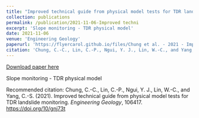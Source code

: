 ```yaml
---
title: "Improved technical guide from physical model tests for TDR landslide monitoring"
collection: publications
permalink: /publication/2021-11-06-Improved techni
excerpt: 'Slope monitoring - TDR physical model'
date: 2021-11-06
venue: 'Engineering Geology'
paperurl: 'https://flyercarol.github.io/files/Chung et al. - 2021 - Improved technical guide from physical model tests.pdf'
citation: 'Chung, C.-C., Lin, C.-P., Ngui, Y. J., Lin, W.-C., and Yang, C.-S. (2021). Improved technical guide from physical model tests for TDR landslide monitoring. <i>Engineering Geology</i>, 106417. https://doi.org/10/gnj73t'
---
```


<a href='https://flyercarol.github.io/files/Chung et al. - 2021 - Improved technical guide from physical model tests.pdf'>Download paper here</a>

Slope monitoring - TDR physical model

Recommended citation: Chung, C.-C., Lin, C.-P., Ngui, Y. J., Lin, W.-C., and Yang, C.-S. (2021). Improved technical guide from physical model tests for TDR landslide monitoring. <i>Engineering Geology</i>, 106417. https://doi.org/10/gnj73t

<br><script type="text/javascript" src="https://cdnjs.buymeacoffee.com/1.0.0/button.prod.min.js" data-name="bmc-button" data-slug="flyercarol" data-color="#FFDD00" data-emoji=""  data-font="Cookie" data-text="Buy me a coffee" data-outline-color="#000000" data-font-color="#000000" data-coffee-color="#ffffff" ></script>
